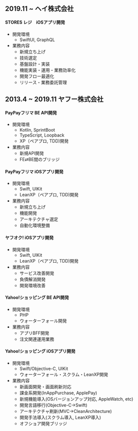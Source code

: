 ## 2019.11 ~ ヘイ株式会社

#### STORES レジ　iOSアプリ開発

- 開発環境
  - SwiftUI, GraphQL
- 業務内容
  - 新規立ち上げ
  - 技術選定
  - 基盤設計・実装
  - 機能実装・運用・業務効率化
  - 開発フロー最適化
  - リリース・業務委託管理

## 2013.4 ~ 2019.11 ヤフー株式会社

#### PayPayフリマ BE API開発

- 開発環境
  - Kotlin, SprintBoot
  - TypeScript, Loopback
  - XP（ペアプロ, TDD)開発
- 業務内容
  - 新規API開発
  - FE⇄BE間のブリッジ

#### PayPayフリマ iOSアプリ開発

- 開発環境
  - Swift, UIKit
  - LeanXP（ペアプロ, TDD)開発
- 業務内容
  - 新規立ち上げ
  - 機能開発
  - アーキテクチャ選定
  - 自動化環境整備

#### ヤフオク! iOSアプリ開発

- 開発環境
  - Swift, UIKit
  - LeanXP（ペアプロ, TDD)開発
- 業務内容
  - サービス改善開発
  - 負債解消開発
  - 開発環境改善

#### Yahoo!ショッピング BE API開発

- 開発環境
  - PHP
  - ウォーターフォール開発
- 業務内容
  - アプリBFF開発
  - 注文関連運用業務

#### Yahoo!ショッピング iOSアプリ開発

- 開発環境
  - Swift/Objective-C, UIKit
  - ウォーターフォール・スクラム・LeanXP開発
- 業務内容
  - 新画面開発・画面刷新対応
  - 課金系開発(InAppPurchase, ApplePay)
  - 新規機能導入(OSバージョンアップ対応, AppleWatch, etc)
  - 開発言語移行(Objective-C→Swift)
  - アーキテクチャ刷新(MVC→CleanArchitecture)
  - 開発手法導入(スクラム導入, LeanXP導入)
  - オフショア開発ブリッジ